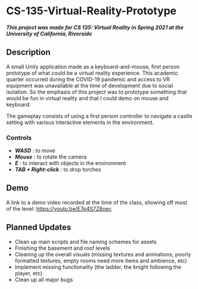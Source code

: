# CS-135-Virtual-Reality-Prototype
***This project was made for CS 135: Virtual Reality in Spring 2021 at the University of California, Riverside***

## Description
A small Unity application made as a keyboard-and-mouse, first person prototype of what could be a virtual reality experience. This academic quarter occurred during the COVID-19 pandemic and access to VR equipment was unavailable at the time of development due to social isolation. So the emphasis of this project was to prototype something that would be fun in virtual reality and that I could demo on mouse and keyboard.

The gameplay consists of using a first person controller to navigate a castle setting with various interactive elements in the environment.

### Controls
- ***WASD*** : to move 
- ***Mouse*** : to rotate the camera
- ***E*** : to interact with objects in the environment
- ***TAB + Right-click*** : to drop torches


## Demo
A link to a demo video recorded at the time of the class, showing off most of the level: https://youtu.be/E7p4S7Z8oec

## Planned Updates
- Clean up main scripts and file naming schemes for assets 
- Finishing the basement and roof levels
- Cleaning up the overall visuals (missing textures and animations, poorly formatted textures, empty rooms need more items and ambience, etc)
- Implement missing functionality (the ladder, the knight following the player, etc)
- Clean up all major bugs